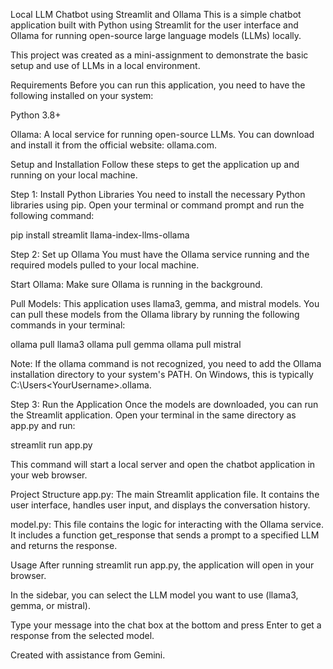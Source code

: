 Local LLM Chatbot using Streamlit and Ollama
This is a simple chatbot application built with Python using Streamlit for the user interface and Ollama for running open-source large language models (LLMs) locally.

This project was created as a mini-assignment to demonstrate the basic setup and use of LLMs in a local environment.

Requirements
Before you can run this application, you need to have the following installed on your system:

Python 3.8+

Ollama: A local service for running open-source LLMs. You can download and install it from the official website: ollama.com.

Setup and Installation
Follow these steps to get the application up and running on your local machine.

Step 1: Install Python Libraries
You need to install the necessary Python libraries using pip. Open your terminal or command prompt and run the following command:

pip install streamlit llama-index-llms-ollama


Step 2: Set up Ollama
You must have the Ollama service running and the required models pulled to your local machine.

Start Ollama: Make sure Ollama is running in the background.

Pull Models: This application uses llama3, gemma, and mistral models. You can pull these models from the Ollama library by running the following commands in your terminal:

ollama pull llama3
ollama pull gemma
ollama pull mistral


Note: If the ollama command is not recognized, you need to add the Ollama installation directory to your system's PATH. On Windows, this is typically C:\Users\<YourUsername>\.ollama.

Step 3: Run the Application
Once the models are downloaded, you can run the Streamlit application. Open your terminal in the same directory as app.py and run:

streamlit run app.py


This command will start a local server and open the chatbot application in your web browser.

Project Structure
app.py: The main Streamlit application file. It contains the user interface, handles user input, and displays the conversation history.

model.py: This file contains the logic for interacting with the Ollama service. It includes a function get_response that sends a prompt to a specified LLM and returns the response.

Usage
After running streamlit run app.py, the application will open in your browser.

In the sidebar, you can select the LLM model you want to use (llama3, gemma, or mistral).

Type your message into the chat box at the bottom and press Enter to get a response from the selected model.

Created with assistance from Gemini.
